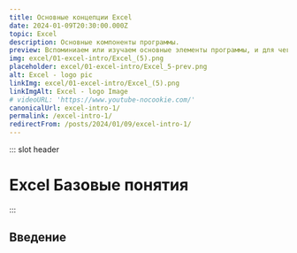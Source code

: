 ```yaml
---
title: Основные концепции Excel
date: 2024-01-09T20:30:00.000Z
topic: Excel
description: Основные компоненты программы.
preview: Вспоминиаем или изучаем основные элементы программы, и для чего ее вообще применяюет.
img: excel/01-excel-intro/Excel_(5).png
placeholder: excel/01-excel-intro/Excel_5-prev.png
alt: Excel - logo pic
linkImg: excel/01-excel-intro/Excel_(5).png
linkImgAlt: Excel - logo Image
# videoURL: 'https://www.youtube-nocookie.com/'
canonicalUrl: excel-intro-1/
permalink: /excel-intro-1/
redirectFrom: /posts/2024/01/09/excel-intro-1/
---
```


::: slot header

# Excel Базовые понятия

:::

## Введение
